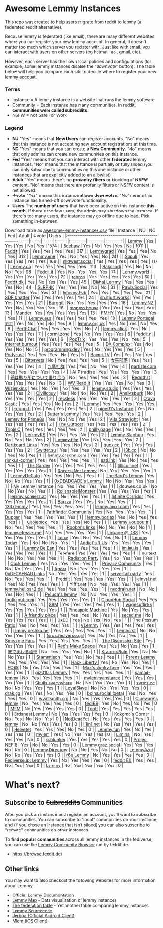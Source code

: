 
# Awesome Lemmy Instances

This repo was created to help users migrate from reddit to lemmy (a federated reddit alternative).

Because lemmy is federated (like email), there are many different websites where you can register your new lemmy account. In general, it doesn't matter too much which server you register with. Just like with email, you can interact with users on other servers (eg hotmail, aol, gmail, etc).

However, each server has their own local policies and configurations (for example, some lemmy instances disable the "downvote" button). The table below will help you compare each site to decide where to register your new lemmy account.

### Terms

 * Instance = A lemmy instance is a website that runs the lemmy software
 * Community = Each instance has many communities. In reddit, **communities were called subreddits**.
 * NSFW = Not Safe For Work

### Legend

 * **NU** "Yes" means that **New Users** can register accounts. "No" means that this instance is not accepting new account registrations at this time.
 * **NC** "Yes" means that you can create a **New Community**. "No" means that only admins can create new communities on this instance.
 * **Fed** "Yes" means that you can interact with other **federated** lemmy instances. "No" means that the instance is partially or fully siloed (you can only subscribe to communities on this one instance or other instances that are explicitly added to an allowlist)
 * **Adult** "Yes" means there's no **profanity filters** or blocking of **NSFW** content. "No" means that there are profanity filters or NSFW content is not allowed.
 * **↓vote** "Yes" means this instance **allows downvotes**. "No" means this instance has turned-off downvote functionality.
 * **Users** The **number of users** that have been active on this instance **this month**. If there's too few users, the admin may shutdown the instance. If there's too many users, the instance may go offline due to load. Pick something in-between.

Download table as <a href="https://raw.githubusercontent.com/maltfield/awesome-lemmy-instances/main/awesome-lemmy-instances.csv" target="_blank">awesome-lemmy-instances.csv</a> file
| Instance                                                  | NU   | NC   | Fed   | Adult   | ↓vote   |   Users |
|:----------------------------------------------------------|:-----|:-----|:------|:--------|:--------|--------:|
| [Lemmy](https://lemmy.ml)                                 | Yes  | Yes  | Yes   | No      | Yes     |    1574 |
| [Beehaw](https://beehaw.org)                              | Yes  | No   | Yes   | Yes     | No      |    1011 |
| [Feddit](https://feddit.de)                               | Yes  | Yes  | Yes   | Yes     | Yes     |     317 |
| [Lemmygrad](https://lemmygrad.ml)                         | Yes  | Yes  | Yes   | No      | Yes     |     312 |
| [Lemmy.one](https://lemmy.one)                            | Yes  | No   | Yes   | Yes     | No      |     241 |
| [Sopuli](https://sopuli.xyz)                              | Yes  | Yes  | Yes   | Yes     | Yes     |     168 |
| [midwest.social](https://midwest.social)                  | Yes  | Yes  | Yes   | Yes     | Yes     |     117 |
| [Lemmy.ca](https://lemmy.ca)                              | Yes  | Yes  | Yes   | Yes     | Yes     |     113 |
| [Bakchodi](https://bakchodi.org)                          | Yes  | No   | No    | No      | Yes     |      98 |
| [Feddit.it](https://feddit.it)                            | Yes  | No   | Yes   | Yes     | Yes     |      74 |
| [Lemmy.world](https://lemmy.world)                        | Yes  | Yes  | Yes   | Yes     | Yes     |      72 |
| [tchncs](https://discuss.tchncs.de)                       | Yes  | Yes  | Yes   | Yes     | Yes     |      50 |
| [Feddit.dk](https://feddit.dk)                            | Yes  | No   | Yes   | Yes     | Yes     |      45 |
| [Blåhaj Lemmy](https://lemmy.blahaj.zone)                 | Yes  | Yes  | Yes   | Yes     | No      |      44 |
| [SLRPNK](https://slrpnk.net)                              | Yes  | Yes  | Yes   | No      | No      |      33 |
| [Pawb.Social](https://pawb.social)                        | Yes  | Yes  | Yes   | Yes     | Yes     |      31 |
| [Infosec.Pub](https://infosec.pub)                        | Yes  | Yes  | Yes   | Yes     | Yes     |      31 |
| [SDF Chatter](https://lemmy.sdf.org)                      | Yes  | Yes  | Yes   | Yes     | Yes     |      24 |
| [sh.itjust.works](https://sh.itjust.works)                | Yes  | Yes  | Yes   | Yes     | Yes     |      21 |
| [Burggit](https://lemmy.burger.rodeo)                     | No   | Yes  | Yes   | Yes     | Yes     |      18 |
| [Lemmy NZ](https://lemmy.nz)                              | Yes  | No   | Yes   | Yes     | Yes     |      16 |
| [monero.house](https://monero.house)                      | Yes  | Yes  | Yes   | Yes     | Yes     |      13 |
| [Mander](https://mander.xyz)                              | Yes  | Yes  | Yes   | Yes     | Yes     |      13 |
| [FMHY](https://lemmy.fmhy.ml)                             | Yes  | No   | Yes   | Yes     | Yes     |      11 |
| [Lemmy.eus](https://lemmy.eus)                            | Yes  | Yes  | Yes   | Yes     | Yes     |      10 |
| [Lemmy Portugal 🇵🇹](https://lemmy.pt)                     | Yes  | No   | Yes   | No      | Yes     |       9 |
| [lemmy.org.uk](https://lemmy.org.uk)                      | Yes  | No   | Yes   | No      | Yes     |       8 |
| [PerthChat](https://lemmy.perthchat.org)                  | Yes  | Yes  | Yes   | Yes     | No      |       7 |
| [lemmy.click](https://lemmy.click)                        | Yes  | No   | Yes   | Yes     | Yes     |       7 |
| [dormi.zone](https://dormi.zone)                          | Yes  | No   | Yes   | Yes     | Yes     |       6 |
| [feddit.nl](https://feddit.nl)                            | Yes  | Yes  | Yes   | Yes     | Yes     |       6 |
| [PopTalk](https://poptalk.scrubbles.tech)                 | Yes  | Yes  | Yes   | No      | Yes     |       5 |
| [Internet burnout](https://group.lt)                      | Yes  | Yes  | Yes   | Yes     | Yes     |       5 |
| [DX Complex](https://forum.dxcomplex.com)                 | Yes  | No   | Yes   | No      | No      |       5 |
| [programming.dev](https://programming.dev)                | Yes  | No   | Yes   | Yes     | Yes     |       5 |
| [Podycust](https://lemmy.podycust.co.uk)                  | Yes  | Yes  | Yes   | No      | Yes     |       5 |
| [Baomi.TV](https://baomi.tv)                              | Yes  | Yes  | No    | Yes     | Yes     |       5 |
| [Bittervets](https://lemmy.initq.net)                     | No   | Yes  | Yes   | Yes     | Yes     |       5 |
| [女巫部落](https://bbs.darkwitch.net)                         | Yes  | Yes  | Yes   | Yes     | Yes     |       4 |
| [九尾社群](https://bbs.9tail.net)                             | Yes  | Yes  | No    | Yes     | Yes     |       4 |
| [partizle.com](https://partizle.com)                      | Yes  | Yes  | Yes   | Yes     | Yes     |       4 |
| [AI Paradise](https://aiparadise.moe)                     | Yes  | Yes  | Yes   | Yes     | Yes     |       3 |
| [鴉は拠り所について語り合う](https://lm.korako.me)                     | No   | Yes  | Yes   | Yes     | Yes     |       3 |
| [Reddthat](https://reddthat.com)                          | Yes  | Yes  | Yes   | Yes     | No      |       3 |
| [WV Read It](https://lemmy.ptznetwork.org)                | Yes  | Yes  | Yes   | No      | Yes     |       3 |
| [Wizjenkins](https://lemmy.wizjenkins.com)                | Yes  | No   | Yes   | No      | Yes     |       3 |
| [lemmy.studio](https://lemmy.studio)                      | Yes  | Yes  | Yes   | Yes     | Yes     |       2 |
| [Civilloquy](https://civilloquy.com)                      | Yes  | No   | No    | No      | Yes     |       2 |
| [Ansiktsburk](https://lemmy.ansiktsburk.se)               | No   | Yes  | Yes   | Yes     | Yes     |       2 |
| [reckless](https://lemmy.reckless.dev)                    | Yes  | Yes  | Yes   | Yes     | Yes     |       2 |
| [Orava Castle](https://orava.dev)                         | Yes  | Yes  | Yes   | No      | Yes     |       2 |
| [Lemmy](https://lemmy.nexus)                              | Yes  | Yes  | Yes   | Yes     | Yes     |       2 |
| [suppo.fi](https://suppo.fi)                              | Yes  | Yes  | Yes   | Yes     | Yes     |       2 |
| [pipe01's Instance](https://lemmy.pipe01.net)             | Yes  | No   | Yes   | Yes     | Yes     |       2 |
| [Butter's Lemmy](https://lemmy.jamestrey.com)             | Yes  | Yes  | Yes   | Yes     | Yes     |       2 |
| [Lemmy for Prime8s](https://prime8s.xyz)                  | Yes  | No   | No    | Yes     | Yes     |       2 |
| [Villa Straylight](https://lemmy.villa-straylight.social) | Yes  | Yes  | Yes   | Yes     | Yes     |       2 |
| [The Outpost](https://outpost.zeuslink.net)               | Yes  | Yes  | Yes   | Yes     | Yes     |       2 |
| [Triple C](https://l.cmzi.uk)                             | Yes  | Yes  | Yes   | Yes     | Yes     |       2 |
| [philly.page](https://philly.page)                        | Yes  | No   | Yes   | Yes     | Yes     |       2 |
| [LemmyRS](https://lemmyrs.org)                            | Yes  | No   | Yes   | No      | Yes     |       2 |
| [Lemmy Staphup](https://lemmy.staphup.nl)                 | Yes  | No   | Yes   | No      | Yes     |       2 |
| [Lemmy.film](https://lemmy.film)                          | Yes  | No   | Yes   | Yes     | Yes     |       2 |
| [Dartboard Links](https://links.dartboard.social)         | Yes  | Yes  | Yes   | No      | Yes     |       2 |
| [quex.cc](https://quex.cc)                                | Yes  | Yes  | Yes   | Yes     | Yes     |       2 |
| [Switter.su](https://switter.su)                          | Yes  | Yes  | Yes   | Yes     | Yes     |       2 |
| [i3b.co](https://lemmy.i3b.co)                            | No   | No   | Yes   | No      | Yes     |       1 |
| [lemmy.cnschn.com](https://lemmy.cnschn.com)              | Yes  | Yes  | Yes   | Yes     | Yes     |       1 |
| [rimkus-corner](https://lemmy.rimkus.it)                  | Yes  | Yes  | Yes   | Yes     | Yes     |       1 |
| [satl.ink](https://satl.ink)                              | Yes  | No   | Yes   | Yes     | Yes     |       1 |
| [The Garden](https://lemmy.lukeog.com)                    | Yes  | Yes  | Yes   | Yes     | Yes     |       1 |
| [tillicumnet](https://lemmy.tillicumnet.com)              | Yes  | Yes  | Yes   | Yes     | Yes     |       1 |
| [Rogers-Net Lemmy](https://lemmy.rogers-net.com)          | No   | Yes  | Yes   | Yes     | Yes     |       1 |
| [LemmyDeGato](https://labdegato.com)                      | Yes  | Yes  | No    | Yes     | Yes     |       1 |
| [The Bard's Lemmy](https://lemmy.starlightkel.xyz)        | Yes  | No   | No    | Yes     | Yes     |       1 |
| [0xDEADCADE's Lemmy](https://lemmy.deadca.de)             | No   | No   | Yes   | Yes     | Yes     |       1 |
| [My Lemmy Instance](https://lm.williampuckering.com)      | No   | Yes  | Yes   | Yes     | Yes     |       1 |
| [douwes.co.uk](https://lemmy.douwes.co.uk)                | No   | No   | Yes   | No      | Yes     |       1 |
| [RollenspielMonster](https://lemmy.rollenspiel.monster)   | Yes  | Yes  | Yes   | Yes     | Yes     |       1 |
| [lemmy.schuerz.at](https://lemmy.schuerz.at)              | Yes  | No   | Yes   | Yes     | Yes     |       1 |
| [Infinite Corridor](https://lemmy.kizaing.ca)             | Yes  | Yes  | Yes   | Yes     | Yes     |       1 |
| [Baraza](https://baraza.africa)                           | Yes  | Yes  | No    | Yes     | Yes     |       1 |
| [1337lemmy](https://1337lemmy.com)                        | Yes  | Yes  | Yes   | Yes     | Yes     |       1 |
| [lemmy.amxl.com](https://lemmy.amxl.com)                  | Yes  | Yes  | Yes   | Yes     | Yes     |       1 |
| [Pathfinder Community](https://pathfinder.social)         | Yes  | No   | Yes   | Yes     | Yes     |       1 |
| [Dupper](https://lemmy.dupper.net)                        | Yes  | Yes  | Yes   | Yes     | Yes     |       1 |
| [lemmy.borlax](https://lemmy.borlax.com)                  | Yes  | No   | Yes   | Yes     | Yes     |       1 |
| [Cablepick](https://lemmy.cablepick.net)                  | Yes  | Yes  | Yes   | No      | Yes     |       1 |
| [Lemmy Coupou.fr](https://lemmy.coupou.fr)                | No   | Yes  | Yes   | Yes     | Yes     |       1 |
| [Roobre's links](https://links.roobre.es)                 | No   | No   | Yes   | No      | No      |       1 |
| [lemmy.efesser.me](https://lemmy.efesser.me)              | No   | Yes  | Yes   | Yes     | Yes     |       1 |
| [Linkage @ DS8](https://linkage.ds8.zone)                 | Yes  | Yes  | Yes   | Yes     | Yes     |       1 |
| [lmmy](https://lemmy.fdvrs.xyz)                           | Yes  | No   | Yes   | Yes     | No      |       1 |
| [Lemmy Today](https://lemmy.today)                        | Yes  | No   | No    | No      | Yes     |       1 |
| [Addict's R Us](https://lemmy2.addictmud.org)             | Yes  | Yes  | Yes   | Yes     | Yes     |       1 |
| [Lemmy Be Dan](https://lemmybedan.com)                    | Yes  | Yes  | Yes   | Yes     | Yes     |       1 |
| [lm.inu.is](https://lm.inu.is)                            | Yes  | Yes  | Yes   | Yes     | Yes     |       1 |
| [Terefere](https://terefere.eu)                           | Yes  | Yes  | Yes   | Yes     | Yes     |       1 |
| [nulltext](https://l.nulltext.org)                        | No   | No   | Yes   | Yes     | Yes     |       1 |
| [Radiation Party](https://radiation.party)                | Yes  | No   | Yes   | Yes     | Yes     |       1 |
| [Cock Lemmy](https://lemmy.cock.social)                   | Yes  | No   | Yes   | Yes     | Yes     |       1 |
| [Privacy Community](https://community.nicfab.it)          | Yes  | No   | No    | Yes     | Yes     |       1 |
| [Agora](https://agora.nop.chat)                           | No   | Yes  | Yes   | Yes     | Yes     |       1 |
| [0xDECAFBAD Links](https://links.decafbad.com)            | No   | Yes  | Yes   | Yes     | Yes     |       1 |
| [serverfail.party](https://lemmy.serverfail.party)        | Yes  | No   | Yes   | Yes     | Yes     |       1 |
| [Freddit](https://lemmy.vrchat-dev.tech)                  | Yes  | Yes  | Yes   | Yes     | Yes     |       1 |
| [einval.net](https://lemmy.einval.net)                    | Yes  | No   | Yes   | Yes     | Yes     |       1 |
| [Yiffit.net](https://yiffit.net)                          | No   | Yes  | Yes   | Yes     | Yes     |       1 |
| [lemmy.helios42.de](https://lemmy.helios42.de)            | Yes  | Yes  | Yes   | Yes     | Yes     |       1 |
| [neodrain.net](https://neodrain.net)                      | No   | No   | Yes   | No      | Yes     |       1 |
| [Pe1uca's lemmy](https://lemmy.pe1uca.dev)                | No   | No   | Yes   | Yes     | Yes     |       1 |
| [footkaput.com](https://footkaput.com)                    | Yes  | Yes  | Yes   | Yes     | Yes     |       1 |
| [CloudHub.Social](https://lemmy.cloudhub.social)          | Yes  | Yes  | Yes   | Yes     | Yes     |       1 |
| [S9M](https://lemmy.s9m.xyz)                              | Yes  | Yes  | Yes   | Yes     | Yes     |       1 |
| [wagesoflinks](https://links.wageoffsite.com)             | Yes  | Yes  | Yes   | Yes     | Yes     |       1 |
| [Pineapple Machine](https://lemmy.pineapplemachine.com)   | Yes  | No   | Yes   | Yes     | Yes     |       1 |
| [A friendly place](https://lemmy.dcrich.net)              | Yes  | Yes  | Yes   | No      | Yes     |       1 |
| [secnd.me](https://lemmy.secnd.me)                        | No   | Yes  | Yes   | Yes     | Yes     |       1 |
| [0xDD](https://0xdd.org.ru)                               | Yes  | No   | Yes   | No      | Yes     |       1 |
| [The Possum Patio](https://possumpat.io)                  | Yes  | No   | Yes   | Yes     | Yes     |       1 |
| [VLemmy](https://vlemmy.net)                              | Yes  | Yes  | Yes   | Yes     | Yes     |       1 |
| [lemmy.peshka.net](https://lemmy.peshka.net)              | Yes  | Yes  | Yes   | Yes     | Yes     |       1 |
| [Lemhorst](https://lemmy.weckhorst.no)                    | No   | No   | Yes   | Yes     | Yes     |       1 |
| [foros.fediverso.gal](https://foros.fediverso.gal)        | Yes  | No   | Yes   | No      | Yes     |       1 |
| [Smeargle Fans](https://lemmy.smeargle.fans)              | Yes  | Yes  | Yes   | Yes     | Yes     |       1 |
| [The Discussion Site](https://thediscussion.site)         | Yes  | Yes  | Yes   | Yes     | Yes     |       1 |
| [Red's Make Space](https://lemmy.redkrieg.com)            | Yes  | Yes  | No    | Yes     | Yes     |       1 |
| [底でまわる歯車](https://lem.simple-gear.com)                    | No   | Yes  | Yes   | Yes     | No      |       1 |
| [KramersRule](https://lemmy.kramersrule.duckdns.org)      | Yes  | No   | No    | No      | Yes     |       1 |
| [Stammtisch](https://stammtisch.hallertau.social)         | Yes  | Yes  | No    | Yes     | Yes     |       1 |
| [Parens Lemmy](https://lemmy.minji.xyz)                   | Yes  | Yes  | Yes   | Yes     | Yes     |       1 |
| [Hack Liberty ](https://links.hackliberty.org)            | Yes  | No   | Yes   | No      | Yes     |       1 |
| [FOSS](https://lemmy.hamrick.xyz)                         | No   | Yes  | No    | Yes     | Yes     |       1 |
| [Max's donky farm](https://donky.social)                  | Yes  | Yes  | Yes   | Yes     | Yes     |       1 |
| [gjz010's Lemmy](https://lemmy.gjz010.com)                | Yes  | Yes  | Yes   | Yes     | Yes     |       1 |
| [samad-lemmy](https://lemmy.samad.one)                    | No   | Yes  | Yes   | Yes     | Yes     |       1 |
| [mylemmyinstance](https://lemmy.brad.ee)                  | Yes  | Yes  | Yes   | Yes     | Yes     |       1 |
| [Skulls everywhere](https://popplesburger.hilciferous.nl) | No   | No   | Yes   | Yes     | Yes     |       1 |
| [syrma.cc](https://syrma.cc)                              | No   | No   | Yes   | Yes     | Yes     |       1 |
| [LoyalSlave](https://lemmy.loyalslave.rocks)              | No   | No   | Yes   | Yes     | Yes     |       0 |
| [drak.gg](https://drak.gg)                                | Yes  | Yes  | No    | Yes     | Yes     |       0 |
| [bolha.social (beta)](https://bolha.social)               | Yes  | No   | Yes   | Yes     | Yes     |       0 |
| [wyattsmith.org](https://lemmy.wyattsmith.org)            | No   | Yes  | Yes   | Yes     | Yes     |       0 |
| [Clueware's lemmy](https://lemmy.clueware.org)            | No   | Yes  | Yes   | Yes     | Yes     |       0 |
| [fediBB](https://fedibb.ml)                               | Yes  | No   | Yes   | No      | Yes     |       0 |
| [MRM](https://lemmy.mrm.one)                              | No   | Yes  | Yes   | Yes     | Yes     |       0 |
| [Toot!](https://lemmy.toot.pt)                            | Yes  | Yes  | Yes   | Yes     | Yes     |       0 |
| [Brdsnest Lemmy](https://lemmy.brdsnest.net)              | No   | Yes  | Yes   | Yes     | Yes     |       0 |
| [Kokomo's Corner](https://purrito.kamartaj.xyz)           | No   | Yes  | No    | No      | Yes     |       0 |
| [NotDeadYet](https://lemmy.notdead.net)                   | No   | Yes  | Yes   | Yes     | Yes     |       0 |
| [lemmy](https://cumplay.win)                              | No   | No   | Yes   | Yes     | Yes     |       0 |
| [l.1in1.net](https://l.1in1.net)                          | No   | Yes  | Yes   | Yes     | Yes     |       0 |
| [Helvetet](https://lemmy.helvetet.eu)                     | Yes  | Yes  | Yes   | No      | Yes     |       0 |
| [Lemmy.fun](https://lemmy.fun)                            | Yes  | No   | Yes   | Yes     | Yes     |       0 |
| [mylem](https://lemmy.loomy.li)                           | Yes  | No   | Yes   | Yes     | Yes     |       0 |
| [Liminal](https://liminal.southfox.me)                    | No   | Yes  | Yes   | Yes     | No      |       0 |
| [schlunker](https://lemmy.schlunker.com)                  | Yes  | Yes  | Yes   | Yes     | Yes     |       0 |
| [Project NEFIR](https://nefir.com)                        | Yes  | No   | No    | Yes     | Yes     |       0 |
| [Lemmy graz.social](https://lemmy.graz.social)            | Yes  | Yes  | Yes   | No      | No      |       0 |
| [Lemmy Directory](https://lemmy.directory)                | No   | No   | Yes   | No      | No      |       0 |
| [LemmyAzul](https://lem.elbullazul.com)                   | No   | No   | Yes   | Yes     | Yes     |       0 |
| [r6e Lemmy](https://lemmy.r6e.dev)                        | No   | Yes  | Yes   | Yes     | Yes     |       0 |
| [Fediverse.jp: Lemmy](https://lemmy.fediverse.jp)         | Yes  | No   | Yes   | Yes     | Yes     |       0 |
| [feddit EU](https://feddit.eu)                            | Yes  | Yes  | No    | Yes     | Yes     |       0 |
| [Lemmy](https://lemmy.services.coupou.fr)                 | No   | Yes  | Yes   | Yes     | Yes     |       0 |
# What's next?

## Subscribe to ~~Subreddits~~ Communities

After you pick an instance and register an account, you'll want to subscribe to communities. You can subscribe to "local" communities on your instance, and (if you chose an instance that isn't siloed) you can also subscribe to "remote" communities on other instances.

To **find popular communities** across all lemmy instances in the fediverse, you can use the [Lemmy Community Browser](https://browse.feddit.de/) run by feddit.de.

 * https://browse.feddit.de/

## Other links

You may want to also checkout the following websites for more information about Lemmy

 * [Official Lemmy Documentation](https://join-lemmy.org/docs/en/index.html)
 * [Lemmy Map](https://lemmymap.feddit.de) - Data visualization of lemmy instances
 * [The federation table](https://https://the-federation.info/platform/73) - Yet another table comparing lemmy instances
 * [Lemmy Sourcecode](https://github.com/LemmyNet/lemmy)
 * [Jerboa (Official Android Client)](https://f-droid.org/packages/com.jerboa/)
 * [Mlem (iOS Client)](https://testflight.apple.com/join/xQfmkJhc)

